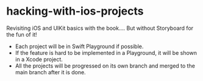 # hacking-with-ios-projects

Revisiting iOS and UIKit basics with the book.... But without Storyboard for the fun of it!

- Each project will be in Swift Playground if possible.
- If the feature is hard to be implemented in a Playground, it will be shown in a Xcode project.
- All the projects will be progressed on its own branch and merged to the main branch after it is done.